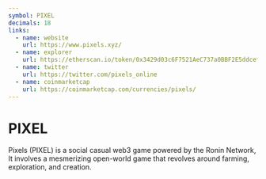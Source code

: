 ```yaml
---
symbol: PIXEL
decimals: 18
links:
  - name: website
    url: https://www.pixels.xyz/
  - name: explorer
    url: https://etherscan.io/token/0x3429d03c6F7521AeC737a0BBF2E5ddcef2C3Ae31
  - name: twitter
    url: https://twitter.com/pixels_online
  - name: coinmarketcap
    url: https://coinmarketcap.com/currencies/pixels/
---
```


# PIXEL

Pixels (PIXEL) is a social casual web3 game powered by the Ronin Network, It involves a mesmerizing open-world game that revolves around farming, exploration, and creation.

